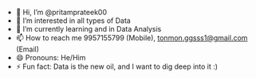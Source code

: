 - 👋 Hi, I’m @pritamprateek00
- 👀 I’m interested in all types of Data
- 🌱 I’m currently learning and in Data Analysis
- 📫 How to reach me 9957155799 (Mobile), tonmon.ggsss1@gmail.com (Email)
- 😄 Pronouns: He/Him
- ⚡ Fun fact: Data is the new oil, and I want to dig deep into it :)

<!---
pritamprateek00/pritamprateek00 is a ✨ special ✨ repository because its `README.md` (this file) appears on your GitHub profile.
You can click the Preview link to take a look at your changes.
--->
